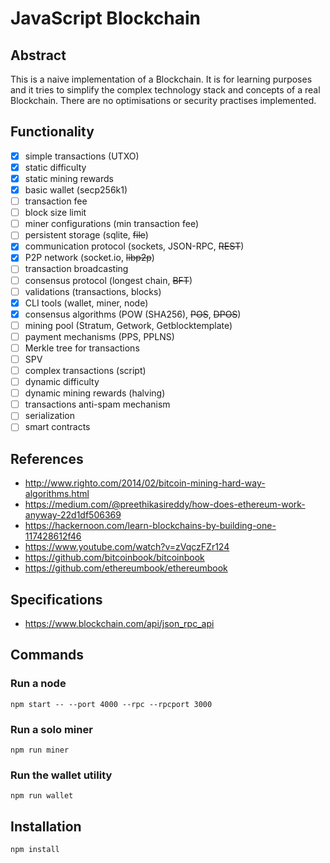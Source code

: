# JavaScript Blockchain

## Abstract
This is a naive implementation of a Blockchain. It is for learning purposes and it tries to simplify the complex technology stack and concepts of a real Blockchain. There are no optimisations or security practises implemented.

## Functionality

- [x] simple transactions (UTXO)
- [x] static difficulty
- [x] static mining rewards
- [x] basic wallet (secp256k1)
- [ ] transaction fee
- [ ] block size limit
- [ ] miner configurations (min transaction fee)
- [ ] persistent storage (sqlite, ~~file~~)
- [x] communication protocol (sockets, JSON-RPC, ~~REST~~)
- [x] P2P network (socket.io, ~~libp2p~~)
- [ ] transaction broadcasting
- [ ] consensus protocol (longest chain, ~~BFT~~)
- [ ] validations (transactions, blocks)
- [x] CLI tools (wallet, miner, node)
- [x] consensus algorithms (POW (SHA256), ~~POS~~, ~~DPOS~~)
- [ ] mining pool (Stratum, Getwork, Getblocktemplate)
- [ ] payment mechanisms (PPS, PPLNS)
- [ ] Merkle tree for transactions
- [ ] SPV
- [ ] complex transactions (script)
- [ ] dynamic difficulty
- [ ] dynamic mining rewards (halving)
- [ ] transactions anti-spam mechanism
- [ ] serialization
- [ ] smart contracts

## References

* http://www.righto.com/2014/02/bitcoin-mining-hard-way-algorithms.html
* https://medium.com/@preethikasireddy/how-does-ethereum-work-anyway-22d1df506369
* https://hackernoon.com/learn-blockchains-by-building-one-117428612f46
* https://www.youtube.com/watch?v=zVqczFZr124
* https://github.com/bitcoinbook/bitcoinbook
* https://github.com/ethereumbook/ethereumbook

## Specifications

* https://www.blockchain.com/api/json_rpc_api

## Commands

### Run a node
`npm start -- --port 4000 --rpc --rpcport 3000`

### Run a solo miner
`npm run miner`

### Run the wallet utility
`npm run wallet`


## Installation
`npm install`
